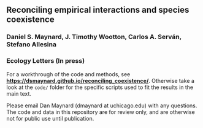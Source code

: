 ## Reconciling empirical interactions and species coexistence
### Daniel S. Maynard, J. Timothy Wootton, Carlos A. Serván, Stefano Allesina
### Ecology Letters (In press)


For a workthrough of the code and methods, see **https://dsmaynard.github.io/reconciling_coexistence/**. Otherwise take a look at the ```code/``` folder for the specific scripts used to fit the results in the main text.

Please email Dan Maynard (dmaynard at uchicago.edu) with any questions. The code and data in this repository are for review only, and are otherwise not for public use until publication. 

